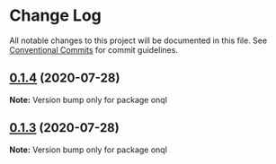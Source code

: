 # Change Log

All notable changes to this project will be documented in this file.
See [Conventional Commits](https://conventionalcommits.org) for commit guidelines.

## [0.1.4](https://github.com/rogerpadilla/corozo/compare/v0.1.2...v0.1.4) (2020-07-28)

**Note:** Version bump only for package onql





## [0.1.3](https://github.com/rogerpadilla/corozo/compare/v0.1.2...v0.1.3) (2020-07-28)

**Note:** Version bump only for package onql
